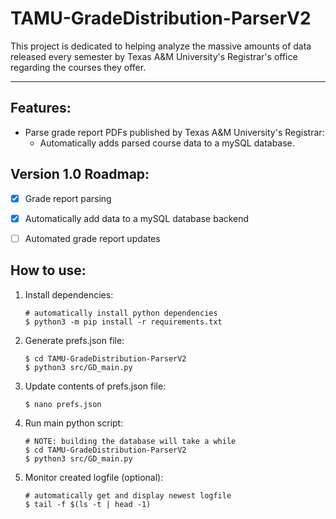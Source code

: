 # TAMU-GradeDistribution-ParserV2

This project is dedicated to helping analyze the massive amounts of data released every semester by Texas A&M University's Registrar's office regarding the courses they offer.

---

## Features:
- Parse grade report PDFs published by Texas A&M University's Registrar:
    - Automatically adds parsed course data to a mySQL database.


## Version 1.0 Roadmap:
- [x] Grade report parsing
- [x] Automatically add data to a mySQL database backend
- [ ] Automated grade report updates


## How to use:
1. Install dependencies:
    ```
    # automatically install python dependencies
    $ python3 -m pip install -r requirements.txt
    ```
2. Generate prefs.json file:
    ```
    $ cd TAMU-GradeDistribution-ParserV2
    $ python3 src/GD_main.py
    ```
3. Update contents of prefs.json file:
    ```
    $ nano prefs.json
    ```
4. Run main python script:
    ```
    # NOTE: building the database will take a while
    $ cd TAMU-GradeDistribution-ParserV2
    $ python3 src/GD_main.py
    ```
5. Monitor created logfile (optional):
    ```
    # automatically get and display newest logfile
    $ tail -f $(ls -t | head -1)
    ```
